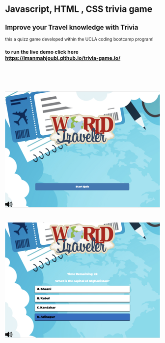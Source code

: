# Javascript, HTML , CSS trivia game
## Improve your Travel knowledge with Trivia 

this a quizz game developed within the UCLA coding bootcamp program!



### to run the live demo click here https://imanmahjoubi.github.io/trivia-game.io/




<br><br><br><br><tr>



![alt text](img/1.jpg)


<br>


![alt text](img/2.jpg)
